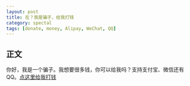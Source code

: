 ```yaml
---
layout: post
title: 在？我是骗子，给我打钱
category: spectal
tags: [donate, money, Alipay, WeChat, QQ]
---
```

## 正文
你好，我是一个骗子。我想要很多钱，你可以给我吗？支持支付宝、微信还有 QQ。[点这里给我打钱](/pay.html)
